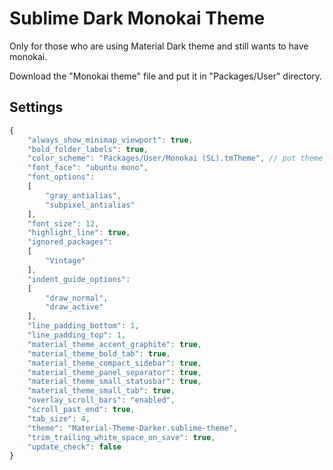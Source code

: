 # Sublime Dark Monokai Theme
Only for those who are using Material Dark theme and still wants to have monokai.

Download the "Monokai theme" file and put it in "Packages/User" directory.

## Settings 
```JavaScript
{
	"always_show_minimap_viewport": true,
	"bold_folder_labels": true,
	"color_scheme": "Packages/User/Monokai (SL).tmTheme", // put theme file in this dir
	"font_face": "ubuntu mono",
	"font_options":
	[
		"gray_antialias",
		"subpixel_antialias"
	],
	"font_size": 12,
	"highlight_line": true,
	"ignored_packages":
	[
		"Vintage"
	],
	"indent_guide_options":
	[
		"draw_normal",
		"draw_active"
	],
	"line_padding_bottom": 1,
	"line_padding_top": 1,
	"material_theme_accent_graphite": true,
	"material_theme_bold_tab": true,
	"material_theme_compact_sidebar": true,
	"material_theme_panel_separator": true,
	"material_theme_small_statusbar": true,
	"material_theme_small_tab": true,
	"overlay_scroll_bars": "enabled",
	"scroll_past_end": true,
	"tab_size": 4,
	"theme": "Material-Theme-Darker.sublime-theme",
	"trim_trailing_white_space_on_save": true,
	"update_check": false
}
```
